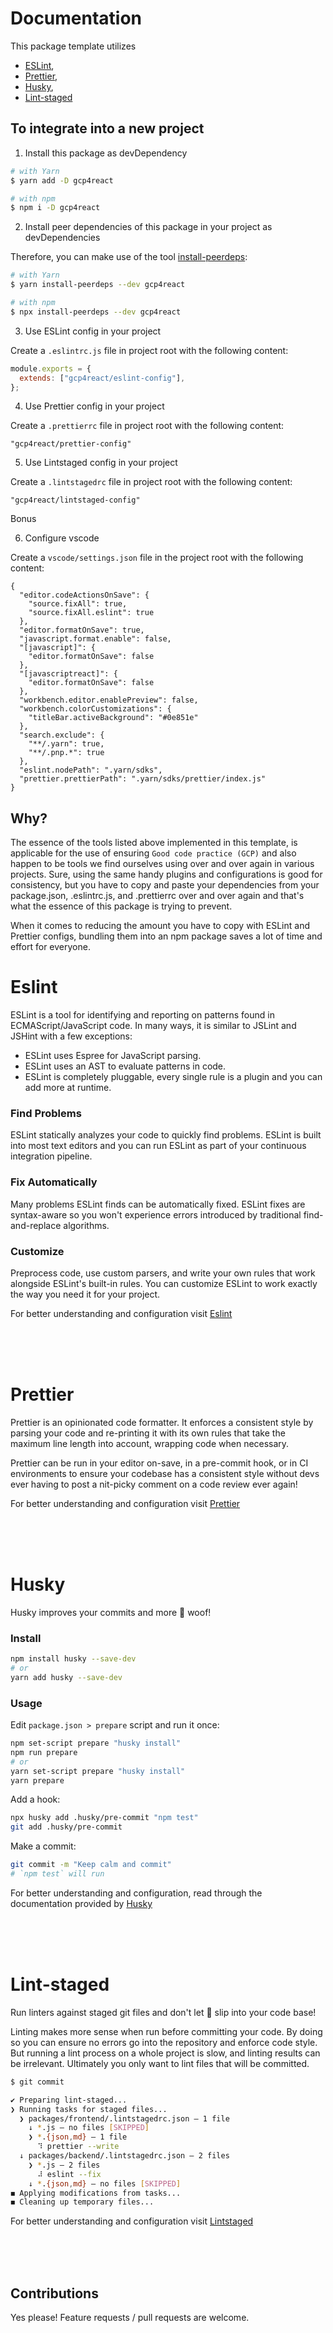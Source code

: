 # Documentation

This package template utilizes 
- [ESLint](https://github.com/BrindoSoft/Frontend-structure/edit/dev/README.md#eslint), 
- [Prettier](https://github.com/BrindoSoft/Frontend-structure/edit/dev/README.md#prettier), 
- [Husky](https://github.com/BrindoSoft/Frontend-structure/edit/dev/README.md#husky), 
- [Lint-staged](https://github.com/BrindoSoft/Frontend-structure/edit/dev/README.md#lint-staged) 


## To integrate into a new project

1. Install this package as devDependency

```sh
# with Yarn
$ yarn add -D gcp4react

# with npm
$ npm i -D gcp4react

```

2. Install peer dependencies of this package in your project as devDependencies

Therefore, you can make use of the tool [install-peerdeps](https://github.com/nathanhleung/install-peerdeps):

```sh
# with Yarn
$ yarn install-peerdeps --dev gcp4react

# with npm
$ npx install-peerdeps --dev gcp4react


```


3. Use ESLint config in your project

Create a `.eslintrc.js` file in project root with the following content:

```js
module.exports = {
  extends: ["gcp4react/eslint-config"],
};
```

4. Use Prettier config in your project

Create a `.prettierrc` file in project root with the following content:

```
"gcp4react/prettier-config"
```

5. Use Lintstaged config in your project

Create a `.lintstagedrc` file in project root with the following content:

```
"gcp4react/lintstaged-config"
```

Bonus 

6. Configure vscode

Create a `vscode/settings.json` file in the project root with the following content:

```
{
  "editor.codeActionsOnSave": {
    "source.fixAll": true,
    "source.fixAll.eslint": true
  },
  "editor.formatOnSave": true,
  "javascript.format.enable": false,
  "[javascript]": {
    "editor.formatOnSave": false
  },
  "[javascriptreact]": {
    "editor.formatOnSave": false
  },
  "workbench.editor.enablePreview": false,
  "workbench.colorCustomizations": {
    "titleBar.activeBackground": "#0e851e"
  },
  "search.exclude": {
    "**/.yarn": true,
    "**/.pnp.*": true
  },
  "eslint.nodePath": ".yarn/sdks",
  "prettier.prettierPath": ".yarn/sdks/prettier/index.js"
}
```


## Why?

The essence of the tools listed above implemented in this template, is applicable for the use of ensuring ```Good code practice (GCP)``` and also happen to be tools we find ourselves using over and over again in various projects. Sure, using the same handy plugins and configurations is good for consistency, but you have to copy and paste your dependencies from your package.json, .eslintrc.js, and .prettierrc over and over again and that's what the essence of this package is trying to prevent.

When it comes to reducing the amount you have to copy with ESLint and Prettier configs, bundling them into an npm package saves a lot of time and effort for everyone.

# Eslint

ESLint is a tool for identifying and reporting on patterns found in ECMAScript/JavaScript code. In many ways, it is similar to JSLint and JSHint with a few exceptions:

- ESLint uses Espree for JavaScript parsing.
- ESLint uses an AST to evaluate patterns in code.
- ESLint is completely pluggable, every single rule is a plugin and you can add more at runtime.

### Find Problems

ESLint statically analyzes your code to quickly find problems. ESLint is built into most text editors and you can run ESLint as part of your continuous integration pipeline.

### Fix Automatically

Many problems ESLint finds can be automatically fixed. ESLint fixes are syntax-aware so you won't experience errors introduced by traditional find-and-replace algorithms.

### Customize

Preprocess code, use custom parsers, and write your own rules that work alongside ESLint's built-in rules. You can customize ESLint to work exactly the way you need it for your project.

For better understanding and configuration visit [Eslint](https://www.npmjs.com/package/eslint)

<br />
<br />
<br />

# Prettier

Prettier is an opinionated code formatter. It enforces a consistent style by parsing your code and re-printing it with its own rules that take the maximum line length into account, wrapping code when necessary.

Prettier can be run in your editor on-save, in a pre-commit hook, or in CI environments to ensure your codebase has a consistent style without devs ever having to post a nit-picky comment on a code review ever again!

For better understanding and configuration visit [Prettier](https://www.npmjs.com/package/prettier)


<br />
<br />
<br />

# Husky

Husky improves your commits and more 🐶 woof!

### Install

```bash
npm install husky --save-dev
# or
yarn add husky --save-dev
```

### Usage

Edit ```package.json > prepare``` script and run it once:

```bash
npm set-script prepare "husky install"
npm run prepare
# or
yarn set-script prepare "husky install"
yarn prepare
```

Add a hook:

```bash
npx husky add .husky/pre-commit "npm test"
git add .husky/pre-commit
```

Make a commit:

```bash
git commit -m "Keep calm and commit"
# `npm test` will run
```

For better understanding and configuration, read through the documentation provided by [Husky](https://typicode.github.io/husky)

<br />
<br />
<br />

# Lint-staged

Run linters against staged git files and don't let 💩 slip into your code base!

Linting makes more sense when run before committing your code. By doing so you can ensure no errors go into the repository and enforce code style. But running a lint process on a whole project is slow, and linting results can be irrelevant. Ultimately you only want to lint files that will be committed.

```bash
$ git commit

✔ Preparing lint-staged...
❯ Running tasks for staged files...
  ❯ packages/frontend/.lintstagedrc.json — 1 file
    ↓ *.js — no files [SKIPPED]
    ❯ *.{json,md} — 1 file
      ⠹ prettier --write
  ↓ packages/backend/.lintstagedrc.json — 2 files
    ❯ *.js — 2 files
      ⠼ eslint --fix
    ↓ *.{json,md} — no files [SKIPPED]
◼ Applying modifications from tasks...
◼ Cleaning up temporary files...
```
For better understanding and configuration visit [Lintstaged](https://www.npmjs.com/package/lint-staged)

<br />
<br />
<br />

## Contributions

Yes please! Feature requests / pull requests are welcome.
